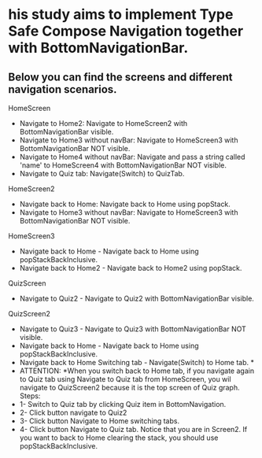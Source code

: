 # his study aims to implement Type Safe Compose Navigation together with BottomNavigationBar.
## Below you can find the screens and different navigation scenarios.

HomeScreen
* Navigate to Home2: Navigate to HomeScreen2 with BottomNavigationBar visible.
* Navigate to Home3 without navBar: Navigate to HomeScreen3 with BottomNavigationBar NOT visible.
* Navigate to Home4 without navBar: Navigate and pass a string called 'name' to HomeScreen4 with BottomNavigationBar NOT visible.
* Navigate to Quiz tab: Navigate(Switch) to QuizTab.

HomeScreen2
* Navigate back to Home: Navigate back to Home using popStack.
* Navigate to Home3 without navBar: Navigate to HomeScreen3 with BottomNavigationBar NOT visible.

HomeScreen3
* Navigate back to Home - Navigate back to Home using popStackBackInclusive.
* Navigate back to Home2 - Navigate back to Home2 using popStack.

QuizScreen
* Navigate to Quiz2 - Navigate to Quiz2 with BottomNavigationBar visible.

QuizScreen2 
* Navigate to Quiz3  - Navigate to Quiz3 with BottomNavigationBar NOT visible.
* Navigate back to Home  - Navigate back to Home using popStackBackInclusive.
* Navigate back to Home Switching tab - Navigate(Switch) to Home tab. *
* ATTENTION: *When you switch back to Home tab, if you navigate again to Quiz tab using Navigate to Quiz tab from HomeScreen, you wil navigate to QuizScreen2 because it is the top screen of Quiz graph.
Steps: 
* 1- Switch to Quiz tab by clicking Quiz item in BottomNavigation.
* 2- Click button navigate to Quiz2
* 3- Click button Navigate to Home switching tabs.
* 4- Click button Navigate to Quiz tab.
Notice that you are in Screen2. If you want to back to Home clearing the stack, you should use popStackBackInclusive.